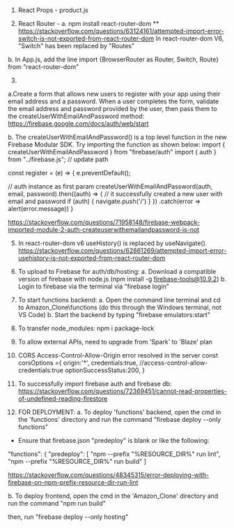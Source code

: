1. React Props - product.js

2. React Router - 
a. npm install react-router-dom
** https://stackoverflow.com/questions/63124161/attempted-import-error-switch-is-not-exported-from-react-router-dom
In react-router-dom V6, "Switch" has been replaced by "Routes"

b. In App.js, add the line import {BrowserRouter as Router, Switch, Route} from "react-router-dom"

3. 
a.Create a form that allows new users to register with your app using their email address and a password. When a user completes the form, validate the email address and password provided by the user, then pass them to the createUserWithEmailAndPassword method:
https://firebase.google.com/docs/auth/web/start

b. The createUserWithEmailAndPassword() is a top level function in the new Firebase Modular SDK. Try importing the function as shown below:
import { createUserWithEmailAndPassword } from "firebase/auth"
import { auth } from "../firebase.js"; // update path 

const register = (e) => {
  e.preventDefault();

  // auth instance as first param
  createUserWithEmailAndPassword(auth, email, password).then((auth) => {
      // it successfully created a new user with email and password
      if (auth) {
        navigate.push('/')
      }
    })
    .catch(error => alert(error.message))
}

https://stackoverflow.com/questions/71958148/firebase-webpack-imported-module-2-auth-createuserwithemailandpassword-is-not

5. In react-router-dom v6 useHistory() is replaced by useNavigate().
https://stackoverflow.com/questions/62861269/attempted-import-error-usehistory-is-not-exported-from-react-router-dom

6. To upload to Firebase for auth/db/hosting:
a. Download a compatible version of firebase with node.js (npm install -g firebase-tools@10.9.2)
b. Login to firebase via the terminal via "firebase login"

7. To start functions backend:
a. Open the command line terminal and cd to Amazon_Clone\functions (do this through the Windows terminal, not VS Code) 
b. Start the backend by typing "firebase emulators:start"

8. To transfer node_modules:
npm i package-lock

9. To allow external APIs, need to upgrade from 'Spark' to 'Blaze' plan

10. CORS Access-Control-Allow-Origin error resolved in the server
const corsOptions ={
    origin:'*', 
    credentials:true,            //access-control-allow-credentials:true
    optionSuccessStatus:200,
 }

11. To successfully import firebase auth and firebase db:
https://stackoverflow.com/questions/72369451/cannot-read-properties-of-undefined-reading-firestore

12. FOR DEPLOYMENT:
a. To deploy 'functions' backend, open the cmd in the 'functions' directory and run the command "firebase deploy --only functions" 
- Ensure that firebase.json "predeploy" is blank or like the following:

"functions": {
  "predeploy": [
      "npm --prefix \"%RESOURCE_DIR%\" run lint",
      "npm --prefix \"%RESOURCE_DIR%\" run build"
    ]

https://stackoverflow.com/questions/48345315/error-deploying-with-firebase-on-npm-prefix-resource-dir-run-lint

b. To deploy frontend, open the cmd in the 'Amazon_Clone' directory and
run the command "npm run build"

then, run "firebase deploy --only hosting"